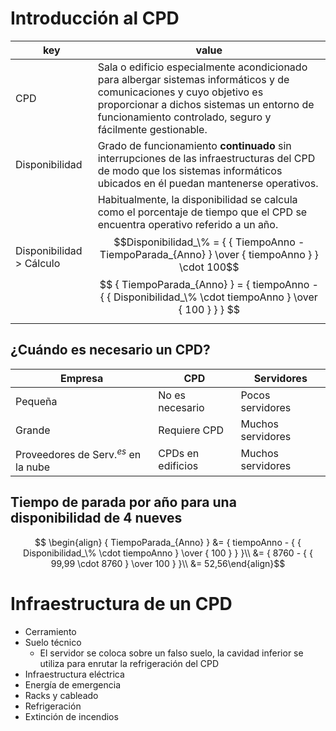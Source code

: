 
# Introducción al CPD
|key|value|
|----|-----|
|CPD| Sala o edificio especialmente acondicionado para albergar sistemas informáticos y de comunicaciones y cuyo objetivo es proporcionar a dichos sistemas un entorno de funcionamiento controlado, seguro y fácilmente gestionable.|
| Disponibilidad | Grado de funcionamiento **continuado** sin interrupciones de las infraestructuras del CPD de modo que los sistemas informáticos ubicados en él puedan mantenerse operativos.
| Disponibilidad > Cálculo | Habitualmente, la disponibilidad se calcula como el porcentaje de tiempo que el CPD se encuentra operativo referido a un año. $$Disponibilidad_\% = { { TiempoAnno - TiempoParada_{Anno} } \over { tiempoAnno } } \cdot 100$$ $$ { TiempoParada_{Anno} } = { tiempoAnno - { { Disponibilidad_\% \cdot tiempoAnno } \over { 100 } } } $$

## ¿Cuándo es necesario un CPD?
|Empresa | CPD | Servidores |
|-----|-----|-----|
|Pequeña| No es necesario | Pocos servidores|
|Grande | Requiere CPD | Muchos servidores|
|Proveedores de Serv.$^{es}$ en la nube | CPDs en edificios | Muchos servidores|

## Tiempo de parada por año para una disponibilidad de 4 nueves
$$ \begin{align} { TiempoParada_{Anno} } &= { tiempoAnno - { { Disponibilidad_\% \cdot tiempoAnno } \over { 100 } } }\\
&= { 8760 - { { 99,99 \cdot 8760 } \over 100 } }\\
&= 52,56\end{align}$$
# Infraestructura de un CPD

- Cerramiento
- Suelo técnico 
	- El servidor se coloca sobre un falso suelo, la cavidad inferior se utiliza para enrutar la refrigeración del CPD
- Infraestructura eléctrica
- Energía de emergencia
- Racks y cableado
- Refrigeración
- Extinción de incendios